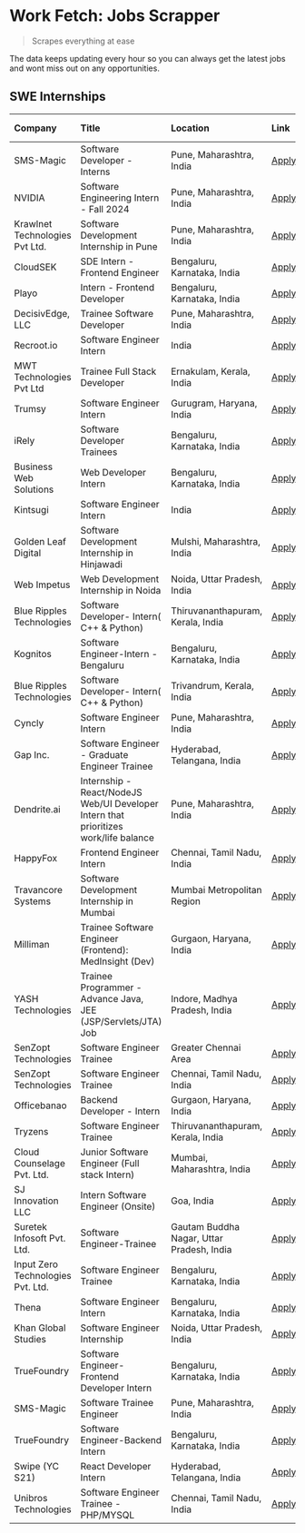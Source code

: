 # Work Fetch: Jobs Scrapper
> Scrapes everything at ease

The data keeps updating every hour so you can always get the latest jobs and wont miss out on any opportunities.

## SWE Internships
<!--START_SECTION:workfetch-->
| Company                           | Title                                                                                | Location                                  | Link                                                                                                                                                                                                                                                                                              | Date Posted   |
|:----------------------------------|:-------------------------------------------------------------------------------------|:------------------------------------------|:--------------------------------------------------------------------------------------------------------------------------------------------------------------------------------------------------------------------------------------------------------------------------------------------------|:--------------|
| SMS-Magic                         | Software Developer -Interns                                                          | Pune, Maharashtra, India                  | [Apply](https://in.linkedin.com/jobs/view/software-developer-interns-at-sms-magic-3868627682?position=20&pageNum=0&refId=ZbvZGdqiDDbPkUwTa3ODXw%3D%3D&trackingId=NLajznUsQFb%2FLojSRVKinw%3D%3D&trk=public_jobs_jserp-result_search-card)                                                         | 2024-03-24    |
| NVIDIA                            | Software Engineering Intern - Fall 2024                                              | Pune, Maharashtra, India                  | [Apply](https://in.linkedin.com/jobs/view/software-engineering-intern-fall-2024-at-nvidia-3868585188?position=31&pageNum=0&refId=ZbvZGdqiDDbPkUwTa3ODXw%3D%3D&trackingId=9NPU1gM5i85%2FqX0CW97LEQ%3D%3D&trk=public_jobs_jserp-result_search-card)                                                 | 2024-03-23    |
| Krawlnet Technologies Pvt Ltd.    | Software Development Internship in Pune                                              | Pune, Maharashtra, India                  | [Apply](https://in.linkedin.com/jobs/view/software-development-internship-in-pune-at-krawlnet-technologies-pvt-ltd-3868318801?position=6&pageNum=0&refId=ZbvZGdqiDDbPkUwTa3ODXw%3D%3D&trackingId=DDCjw1YdBtoefZwjAxVtaA%3D%3D&trk=public_jobs_jserp-result_search-card)                           | 2024-03-22    |
| CloudSEK                          | SDE Intern - Frontend Engineer                                                       | Bengaluru, Karnataka, India               | [Apply](https://in.linkedin.com/jobs/view/sde-intern-frontend-engineer-at-cloudsek-3866616176?position=15&pageNum=0&refId=ZbvZGdqiDDbPkUwTa3ODXw%3D%3D&trackingId=Gr0AubpjUbPdbe%2Bxf%2F7nCQ%3D%3D&trk=public_jobs_jserp-result_search-card)                                                      | 2024-03-22    |
| Playo                             | Intern - Frontend Developer                                                          | Bengaluru, Karnataka, India               | [Apply](https://in.linkedin.com/jobs/view/intern-frontend-developer-at-playo-3864131172?position=18&pageNum=0&refId=ZbvZGdqiDDbPkUwTa3ODXw%3D%3D&trackingId=O8sSK%2BnHDTUlmQ0sg1C64A%3D%3D&trk=public_jobs_jserp-result_search-card)                                                              | 2024-03-22    |
| DecisivEdge, LLC                  | Trainee Software Developer                                                           | Pune, Maharashtra, India                  | [Apply](https://in.linkedin.com/jobs/view/trainee-software-developer-at-decisivedge-llc-3853425558?position=28&pageNum=0&refId=ZbvZGdqiDDbPkUwTa3ODXw%3D%3D&trackingId=zKKP26dmfMTitIBRoH02SA%3D%3D&trk=public_jobs_jserp-result_search-card)                                                     | 2024-03-22    |
| Recroot.io                        | Software Engineer Intern                                                             | India                                     | [Apply](https://in.linkedin.com/jobs/view/software-engineer-intern-at-recroot-io-3865016461?position=29&pageNum=0&refId=ZbvZGdqiDDbPkUwTa3ODXw%3D%3D&trackingId=DHwgCTGnX5n9w%2FP9qc16Gw%3D%3D&trk=public_jobs_jserp-result_search-card)                                                          | 2024-03-22    |
| MWT Technologies Pvt Ltd          | Trainee Full Stack Developer                                                         | Ernakulam, Kerala, India                  | [Apply](https://in.linkedin.com/jobs/view/trainee-full-stack-developer-at-mwt-technologies-pvt-ltd-3863344037?position=14&pageNum=0&refId=ZbvZGdqiDDbPkUwTa3ODXw%3D%3D&trackingId=lpln9%2FNn%2BeSh7vV62VM40A%3D%3D&trk=public_jobs_jserp-result_search-card)                                      | 2024-03-20    |
| Trumsy                            | Software Engineer Intern                                                             | Gurugram, Haryana, India                  | [Apply](https://in.linkedin.com/jobs/view/software-engineer-intern-at-trumsy-3864795201?position=58&pageNum=0&refId=ZbvZGdqiDDbPkUwTa3ODXw%3D%3D&trackingId=ASZUlrQiNKiJKdS47GFECg%3D%3D&trk=public_jobs_jserp-result_search-card)                                                                | 2024-03-20    |
| iRely                             | Software Developer Trainees                                                          | Bengaluru, Karnataka, India               | [Apply](https://in.linkedin.com/jobs/view/software-developer-trainees-at-irely-3860566039?position=4&pageNum=0&refId=ZbvZGdqiDDbPkUwTa3ODXw%3D%3D&trackingId=Rvj6UKHhz9xjB2obuSXPcQ%3D%3D&trk=public_jobs_jserp-result_search-card)                                                               | 2024-03-18    |
| Business Web Solutions            | Web Developer Intern                                                                 | Bengaluru, Karnataka, India               | [Apply](https://in.linkedin.com/jobs/view/web-developer-intern-at-business-web-solutions-3860721170?position=38&pageNum=0&refId=ZbvZGdqiDDbPkUwTa3ODXw%3D%3D&trackingId=DnRRymeT85lTnmJmOAUQlw%3D%3D&trk=public_jobs_jserp-result_search-card)                                                    | 2024-03-17    |
| Kintsugi                          | Software Engineer Intern                                                             | India                                     | [Apply](https://in.linkedin.com/jobs/view/software-engineer-intern-at-kintsugi-3857074071?position=48&pageNum=0&refId=ZbvZGdqiDDbPkUwTa3ODXw%3D%3D&trackingId=eOsdPKsidZAupdPmAQp4cQ%3D%3D&trk=public_jobs_jserp-result_search-card)                                                              | 2024-03-16    |
| Golden Leaf Digital               | Software Development Internship in Hinjawadi                                         | Mulshi, Maharashtra, India                | [Apply](https://in.linkedin.com/jobs/view/software-development-internship-in-hinjawadi-at-golden-leaf-digital-3858085305?position=13&pageNum=0&refId=ZbvZGdqiDDbPkUwTa3ODXw%3D%3D&trackingId=piT7BH2br18EBZJ%2B%2B5IEVQ%3D%3D&trk=public_jobs_jserp-result_search-card)                           | 2024-03-15    |
| Web Impetus                       | Web Development Internship in Noida                                                  | Noida, Uttar Pradesh, India               | [Apply](https://in.linkedin.com/jobs/view/web-development-internship-in-noida-at-web-impetus-3858081954?position=42&pageNum=0&refId=ZbvZGdqiDDbPkUwTa3ODXw%3D%3D&trackingId=AGj%2FzjXJPV%2FJU8o%2FYYV3jQ%3D%3D&trk=public_jobs_jserp-result_search-card)                                          | 2024-03-15    |
| Blue Ripples Technologies         | Software Developer- Intern( C++ & Python)                                            | Thiruvananthapuram, Kerala, India         | [Apply](https://in.linkedin.com/jobs/view/software-developer-intern-c%2B%2B-python-at-blue-ripples-technologies-3855594494?position=26&pageNum=0&refId=ZbvZGdqiDDbPkUwTa3ODXw%3D%3D&trackingId=Q4CbklrJSW78Fso5DOyrXw%3D%3D&trk=public_jobs_jserp-result_search-card)                             | 2024-03-14    |
| Kognitos                          | Software Engineer-Intern -Bengaluru                                                  | Bengaluru, Karnataka, India               | [Apply](https://in.linkedin.com/jobs/view/software-engineer-intern-bengaluru-at-kognitos-3855361239?position=8&pageNum=0&refId=ZbvZGdqiDDbPkUwTa3ODXw%3D%3D&trackingId=eDq8Ef8Dmv%2FU5XZXXkaPCw%3D%3D&trk=public_jobs_jserp-result_search-card)                                                   | 2024-03-13    |
| Blue Ripples Technologies         | Software Developer- Intern( C++  & Python)                                           | Trivandrum, Kerala, India                 | [Apply](https://in.linkedin.com/jobs/view/software-developer-intern-c%2B%2B-python-at-blue-ripples-technologies-3856150730?position=30&pageNum=0&refId=ZbvZGdqiDDbPkUwTa3ODXw%3D%3D&trackingId=ZrPMvCuNlsVhEBLa6VPnsg%3D%3D&trk=public_jobs_jserp-result_search-card)                             | 2024-03-13    |
| Cyncly                            | Software Engineer Intern                                                             | Pune, Maharashtra, India                  | [Apply](https://in.linkedin.com/jobs/view/software-engineer-intern-at-cyncly-3853990178?position=35&pageNum=0&refId=ZbvZGdqiDDbPkUwTa3ODXw%3D%3D&trackingId=bmmwUr%2B62d29WD6w4sjQlA%3D%3D&trk=public_jobs_jserp-result_search-card)                                                              | 2024-03-13    |
| Gap Inc.                          | Software Engineer - Graduate Engineer Trainee                                        | Hyderabad, Telangana, India               | [Apply](https://in.linkedin.com/jobs/view/software-engineer-graduate-engineer-trainee-at-gap-inc-3853818960?position=7&pageNum=0&refId=ZbvZGdqiDDbPkUwTa3ODXw%3D%3D&trackingId=ygcmwwVtes1ARtWrmrA%2FeA%3D%3D&trk=public_jobs_jserp-result_search-card)                                           | 2024-03-12    |
| Dendrite.ai                       | Internship - React/NodeJS Web/UI Developer Intern that prioritizes work/life balance | Pune, Maharashtra, India                  | [Apply](https://in.linkedin.com/jobs/view/internship-react-nodejs-web-ui-developer-intern-that-prioritizes-work-life-balance-at-dendrite-ai-3853583200?position=44&pageNum=0&refId=ZbvZGdqiDDbPkUwTa3ODXw%3D%3D&trackingId=6MVvPkiugoPaxG4TK3E33g%3D%3D&trk=public_jobs_jserp-result_search-card) | 2024-03-12    |
| HappyFox                          | Frontend Engineer Intern                                                             | Chennai, Tamil Nadu, India                | [Apply](https://in.linkedin.com/jobs/view/frontend-engineer-intern-at-happyfox-3848357951?position=51&pageNum=0&refId=ZbvZGdqiDDbPkUwTa3ODXw%3D%3D&trackingId=IK2iPjODdAiDgpCSQiUURQ%3D%3D&trk=public_jobs_jserp-result_search-card)                                                              | 2024-03-07    |
| Travancore Systems                | Software Development Internship in Mumbai                                            | Mumbai Metropolitan Region                | [Apply](https://in.linkedin.com/jobs/view/software-development-internship-in-mumbai-at-travancore-systems-3847706952?position=49&pageNum=0&refId=ZbvZGdqiDDbPkUwTa3ODXw%3D%3D&trackingId=6GRJ9rdYMwq9ecZBNXuB%2Fw%3D%3D&trk=public_jobs_jserp-result_search-card)                                 | 2024-03-05    |
| Milliman                          | Trainee Software Engineer (Frontend): MedInsight (Dev)                               | Gurgaon, Haryana, India                   | [Apply](https://in.linkedin.com/jobs/view/trainee-software-engineer-frontend-medinsight-dev-at-milliman-3792874280?position=10&pageNum=0&refId=ZbvZGdqiDDbPkUwTa3ODXw%3D%3D&trackingId=p1g0bsHn1NQy3yPtqKUkVg%3D%3D&trk=public_jobs_jserp-result_search-card)                                     | 2024-03-01    |
| YASH Technologies                 | Trainee Programmer - Advance Java, JEE (JSP/Servlets/JTA) Job                        | Indore, Madhya Pradesh, India             | [Apply](https://in.linkedin.com/jobs/view/trainee-programmer-advance-java-jee-jsp-servlets-jta-job-at-yash-technologies-3811759183?position=27&pageNum=0&refId=ZbvZGdqiDDbPkUwTa3ODXw%3D%3D&trackingId=V%2FvIFbS%2B9BxxVu2kHfxIJQ%3D%3D&trk=public_jobs_jserp-result_search-card)                 | 2024-02-13    |
| SenZopt Technologies              | Software Engineer Trainee                                                            | Greater Chennai Area                      | [Apply](https://in.linkedin.com/jobs/view/software-engineer-trainee-at-senzopt-technologies-3827688781?position=43&pageNum=0&refId=ZbvZGdqiDDbPkUwTa3ODXw%3D%3D&trackingId=nY3Fuzy0itT7nYZJZOT7LQ%3D%3D&trk=public_jobs_jserp-result_search-card)                                                 | 2024-02-12    |
| SenZopt Technologies              | Software Engineer Trainee                                                            | Chennai, Tamil Nadu, India                | [Apply](https://in.linkedin.com/jobs/view/software-engineer-trainee-at-senzopt-technologies-3827686880?position=57&pageNum=0&refId=ZbvZGdqiDDbPkUwTa3ODXw%3D%3D&trackingId=U3wTLOpyGjf6YSoLBohe0g%3D%3D&trk=public_jobs_jserp-result_search-card)                                                 | 2024-02-12    |
| Officebanao                       | Backend Developer - Intern                                                           | Gurgaon, Haryana, India                   | [Apply](https://in.linkedin.com/jobs/view/backend-developer-intern-at-officebanao-3814263731?position=37&pageNum=0&refId=ZbvZGdqiDDbPkUwTa3ODXw%3D%3D&trackingId=3z436TWq3nZ8yBzrWPHWig%3D%3D&trk=public_jobs_jserp-result_search-card)                                                           | 2024-01-31    |
| Tryzens                           | Software Engineer Trainee                                                            | Thiruvananthapuram, Kerala, India         | [Apply](https://in.linkedin.com/jobs/view/software-engineer-trainee-at-tryzens-3809363491?position=46&pageNum=0&refId=ZbvZGdqiDDbPkUwTa3ODXw%3D%3D&trackingId=UMVXgOpPJlGisXMXzvqXPA%3D%3D&trk=public_jobs_jserp-result_search-card)                                                              | 2024-01-18    |
| Cloud Counselage Pvt. Ltd.        | Junior Software Engineer (Full stack Intern)                                         | Mumbai, Maharashtra, India                | [Apply](https://in.linkedin.com/jobs/view/junior-software-engineer-full-stack-intern-at-cloud-counselage-pvt-ltd-3803132814?position=36&pageNum=0&refId=ZbvZGdqiDDbPkUwTa3ODXw%3D%3D&trackingId=9oCbcbPk2VTv0DnFx2Puyg%3D%3D&trk=public_jobs_jserp-result_search-card)                            | 2024-01-11    |
| SJ Innovation LLC                 | Intern Software Engineer (Onsite)                                                    | Goa, India                                | [Apply](https://in.linkedin.com/jobs/view/intern-software-engineer-onsite-at-sj-innovation-llc-3799959011?position=53&pageNum=0&refId=ZbvZGdqiDDbPkUwTa3ODXw%3D%3D&trackingId=VR3JpO7Iap3ajyfd0%2B0aCg%3D%3D&trk=public_jobs_jserp-result_search-card)                                            | 2024-01-11    |
| Suretek Infosoft Pvt. Ltd.        | Software Engineer-Trainee                                                            | Gautam Buddha Nagar, Uttar Pradesh, India | [Apply](https://in.linkedin.com/jobs/view/software-engineer-trainee-at-suretek-infosoft-pvt-ltd-3800934643?position=32&pageNum=0&refId=ZbvZGdqiDDbPkUwTa3ODXw%3D%3D&trackingId=nrcd0FNi9YSl21qdltLdrQ%3D%3D&trk=public_jobs_jserp-result_search-card)                                             | 2024-01-09    |
| Input Zero Technologies Pvt. Ltd. | Software Engineer Trainee                                                            | Bengaluru, Karnataka, India               | [Apply](https://in.linkedin.com/jobs/view/software-engineer-trainee-at-input-zero-technologies-pvt-ltd-3800927643?position=40&pageNum=0&refId=ZbvZGdqiDDbPkUwTa3ODXw%3D%3D&trackingId=ubE%2FbREO72Z1KTIswbnbtw%3D%3D&trk=public_jobs_jserp-result_search-card)                                    | 2024-01-09    |
| Thena                             | Software Engineer Intern                                                             | Bengaluru, Karnataka, India               | [Apply](https://in.linkedin.com/jobs/view/software-engineer-intern-at-thena-3778731751?position=23&pageNum=0&refId=ZbvZGdqiDDbPkUwTa3ODXw%3D%3D&trackingId=CNEHdt5oTMaiqt%2FsN2dSGg%3D%3D&trk=public_jobs_jserp-result_search-card)                                                               | 2023-12-05    |
| Khan Global Studies               | Software Engineer Internship                                                         | Noida, Uttar Pradesh, India               | [Apply](https://in.linkedin.com/jobs/view/software-engineer-internship-at-khan-global-studies-3766942197?position=60&pageNum=0&refId=ZbvZGdqiDDbPkUwTa3ODXw%3D%3D&trackingId=SmORDuQbz1xUc4Ru4ZdHXA%3D%3D&trk=public_jobs_jserp-result_search-card)                                               | 2023-11-27    |
| TrueFoundry                       | Software Engineer- Frontend Developer Intern                                         | Bengaluru, Karnataka, India               | [Apply](https://in.linkedin.com/jobs/view/software-engineer-frontend-developer-intern-at-truefoundry-3790095058?position=21&pageNum=0&refId=ZbvZGdqiDDbPkUwTa3ODXw%3D%3D&trackingId=ELMbrCKpefCrBd4iqZN%2FqA%3D%3D&trk=public_jobs_jserp-result_search-card)                                      | 2023-11-24    |
| SMS-Magic                         | Software Trainee Engineer                                                            | Pune, Maharashtra, India                  | [Apply](https://in.linkedin.com/jobs/view/software-trainee-engineer-at-sms-magic-3761409781?position=39&pageNum=0&refId=ZbvZGdqiDDbPkUwTa3ODXw%3D%3D&trackingId=NY%2BeZhU%2Fq%2Fu7XwjtrogwYg%3D%3D&trk=public_jobs_jserp-result_search-card)                                                      | 2023-11-16    |
| TrueFoundry                       | Software Engineer-Backend Intern                                                     | Bengaluru, Karnataka, India               | [Apply](https://in.linkedin.com/jobs/view/software-engineer-backend-intern-at-truefoundry-3779508170?position=41&pageNum=0&refId=ZbvZGdqiDDbPkUwTa3ODXw%3D%3D&trackingId=oOS48%2BSDPF1ymJ5xlT76gg%3D%3D&trk=public_jobs_jserp-result_search-card)                                                 | 2023-11-10    |
| Swipe (YC S21)                    | React Developer Intern                                                               | Hyderabad, Telangana, India               | [Apply](https://in.linkedin.com/jobs/view/react-developer-intern-at-swipe-yc-s21-3737600089?position=24&pageNum=0&refId=ZbvZGdqiDDbPkUwTa3ODXw%3D%3D&trackingId=GPyNiANZRvJrJPvbU3Px%2BA%3D%3D&trk=public_jobs_jserp-result_search-card)                                                          | 2023-10-13    |
| Unibros Technologies              | Software Engineer Trainee - PHP/MYSQL                                                | Chennai, Tamil Nadu, India                | [Apply](https://in.linkedin.com/jobs/view/software-engineer-trainee-php-mysql-at-unibros-technologies-3656599241?position=47&pageNum=0&refId=ZbvZGdqiDDbPkUwTa3ODXw%3D%3D&trackingId=CEOYQWqIWpG27Hhq6GPTiw%3D%3D&trk=public_jobs_jserp-result_search-card)                                       | 2023-06-12    |
<!--END_SECTION:workfetch-->
